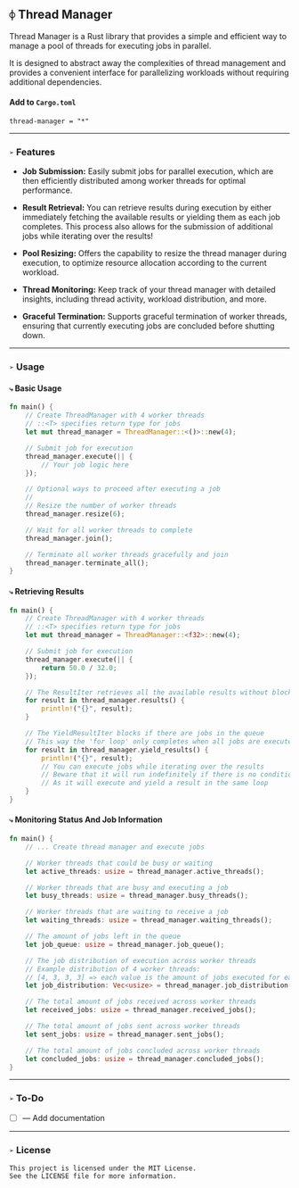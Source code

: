 ## `⌽` Thread Manager
Thread Manager is a Rust library that provides a simple and efficient way to manage a pool of threads for executing jobs in parallel.

It is designed to abstract away the complexities of thread management and provides a convenient interface for parallelizing workloads without requiring additional dependencies.


#### Add to `Cargo.toml`
```
thread-manager = "*"
```


___
### `➢` Features
* **Job Submission:** Easily submit jobs for parallel execution, which are then efficiently distributed among worker threads for optimal performance.

* **Result Retrieval:** You can retrieve results during execution by either immediately fetching the available results or yielding them as each job completes. This process also allows for the submission of additional jobs while iterating over the results!

* **Pool Resizing:** Offers the capability to resize the thread manager during execution, to optimize resource allocation according to the current workload.

* **Thread Monitoring:** Keep track of your thread manager with detailed insights, including thread activity, workload distribution, and more.

* **Graceful Termination:** Supports graceful termination of worker threads, ensuring that currently executing jobs are concluded before shutting down.


___
### `➢` Usage

#### `⤷` Basic Usage
```rust
fn main() {
    // Create ThreadManager with 4 worker threads
    // ::<T> specifies return type for jobs
    let mut thread_manager = ThreadManager::<()>::new(4);

    // Submit job for execution
    thread_manager.execute(|| {
        // Your job logic here
    });

    // Optional ways to proceed after executing a job
    //
    // Resize the number of worker threads
    thread_manager.resize(6);

    // Wait for all worker threads to complete
    thread_manager.join();

    // Terminate all worker threads gracefully and join
    thread_manager.terminate_all();
}
```


#### `⤷` Retrieving Results
```rust
fn main() {
    // Create ThreadManager with 4 worker threads
    // ::<T> specifies return type for jobs
    let mut thread_manager = ThreadManager::<f32>::new(4);

    // Submit job for execution
    thread_manager.execute(|| {
        return 50.0 / 32.0;
    });

    // The ResultIter retrieves all the available results without blocking
    for result in thread_manager.results() {
        println!("{}", result);
    }

    // The YieldResultIter blocks if there are jobs in the queue
    // This way the 'for loop' only completes when all jobs are executed
    for result in thread_manager.yield_results() {
        println!("{}", result);
        // You can execute jobs while iterating over the results
        // Beware that it will run indefinitely if there is no condition for execution
        // As it will execute and yield a result in the same loop
    }
}
```


#### `⤷` Monitoring Status And Job Information
```rust
fn main() {
    // ... Create thread manager and execute jobs

    // Worker threads that could be busy or waiting
    let active_threads: usize = thread_manager.active_threads();

    // Worker threads that are busy and executing a job
    let busy_threads: usize = thread_manager.busy_threads();

    // Worker threads that are waiting to receive a job
    let waiting_threads: usize = thread_manager.waiting_threads();

    // The amount of jobs left in the queue
    let job_queue: usize = thread_manager.job_queue();

    // The job distribution of execution across worker threads
    // Example distribution of 4 worker threads:
    // [4, 3, 3, 3] => each value is the amount of jobs executed for each worker
    let job_distribution: Vec<usize> = thread_manager.job_distribution();

    // The total amount of jobs received across worker threads
    let received_jobs: usize = thread_manager.received_jobs();

    // The total amount of jobs sent across worker threads
    let sent_jobs: usize = thread_manager.sent_jobs();

    // The total amount of jobs concluded across worker threads
    let concluded_jobs: usize = thread_manager.concluded_jobs();
}
```


___
### `➢` To-Do
- [ ] — Add documentation


___
### `➢` License
```
This project is licensed under the MIT License.
See the LICENSE file for more information.
```